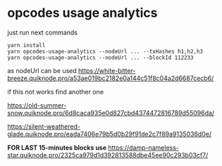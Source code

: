 # opcodes usage analytics
just run next commands


```
yarn install
yarn opcodes-usage-analytics --nodeUrl ... --txHashes h1,h2,h3
yarn opcodes-usage-analytics --nodeUrl ... --blockId 112233
```


as nodeUrl can be used https://white-bitter-breeze.quiknode.pro/a53ae019bc2182e0a144c51f8c04a2d6687cecb6/

if this not works find another one

https://old-summer-snow.quiknode.pro/6d8caca935e0d827cbd4374472816789d55096da/

https://silent-weathered-glade.quiknode.pro/eada7406e79b5d0b29f91de2c7f89a9135036d0e/

**FOR LAST 15-minutes blocks use** https://damp-nameless-star.quiknode.pro/2325ca979d1d392813588dbe45ee90c293b03cf7/
